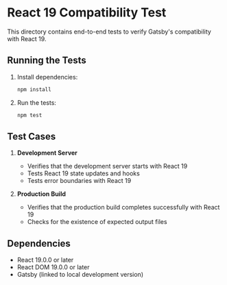 # React 19 Compatibility Test

This directory contains end-to-end tests to verify Gatsby's compatibility with React 19.

## Running the Tests

1. Install dependencies:

   ```bash
   npm install
   ```

2. Run the tests:
   ```bash
   npm test
   ```

## Test Cases

1. **Development Server**

   - Verifies that the development server starts with React 19
   - Tests React 19 state updates and hooks
   - Tests error boundaries with React 19

2. **Production Build**
   - Verifies that the production build completes successfully with React 19
   - Checks for the existence of expected output files

## Dependencies

- React 19.0.0 or later
- React DOM 19.0.0 or later
- Gatsby (linked to local development version)
